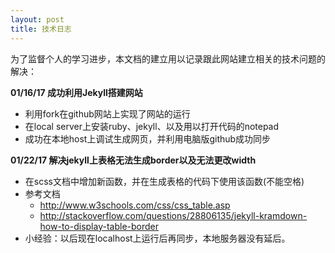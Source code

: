 ```yaml
---
layout: post
title: 技术日志
---
```

为了监督个人的学习进步，本文档的建立用以记录跟此网站建立相关的技术问题的解决：

**01/16/17 成功利用Jekyll搭建网站**

- 利用fork在github网站上实现了网站的运行
- 在local server上安装ruby、jekyll、以及用以打开代码的notepad
- 成功在本地host上调试生成网页，并利用电脑版github成功同步

**01/22/17 解决jekyll上表格无法生成border以及无法更改width**

- 在scss文档中增加新函数，并在生成表格的代码下使用该函数(不能空格)
- 参考文档
  + http://www.w3schools.com/css/css_table.asp
  + http://stackoverflow.com/questions/28806135/jekyll-kramdown-how-to-display-table-border
- 小经验：以后现在localhost上运行后再同步，本地服务器没有延后。

